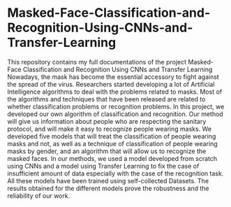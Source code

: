 # Masked-Face-Classification-and-Recognition-Using-CNNs-and-Transfer-Learning
This repository contains my full documentations of the project Masked-Face Classification and Recognition Using  CNNs and Transfer Learning
Nowadays, the mask has become the essential accessory to fight against the spread of the virus. Researchers
started developing a lot of Artificial Intelligence algorithms to
deal with the problems related to masks. Most of the algorithms
and techniques that have been released are related to whether
classification problems or recognition problems. In this project,
we developed our own algorithm of classification and recognition.
Our method will give us information about people who are
respecting the sanitary protocol, and will make it easy to
recognize people wearing masks. We developed five models that
will treat the classification of people wearing masks and not,
as well as a technique of classification of people wearing masks
by gender, and an algorithm that will allow us to recognize the
masked faces. In our methods, we used a model developed from
scratch using CNNs and a model using Transfer Learning to
fix the case of insufficient amount of data especially with the
case of the recognition task. All these models have been trained
using self-collected Datasets. The results obtained for the different
models prove the robustness and the reliability of our work.
